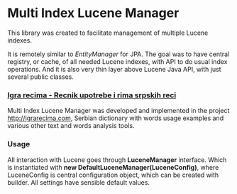 Multi Index Lucene Manager
==========================
This library was created to facilitate management of multiple Lucene indexes.

It is remotely similar to *EntityManager* for JPA. The goal was to have central registry,
or cache, of all needed Lucene indexes, with API to do usual index operations. And it is also
very thin layer above Lucene Java API, with just several public classes.

### [Igra recima - Recnik upotrebe i rima srpskih reci](http://igrarecima.com)
Multi Index Lucene Manager was developed and implemented in the project <http://igrarecima.com>, Serbian dictionary
with words usage examples and various other text and words analysis tools.

### Usage
All interaction with Lucene goes through **LuceneManager** interface. Which is
instantiated with **new DefaultLuceneManager(LuceneConfig)**, where LuceneConfig is central configuration object,
which can be created with builder. All settings have sensible default values.



